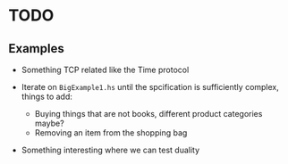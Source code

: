 # TODO

## Examples

* Something TCP related like the Time protocol

* Iterate on `BigExample1.hs` until the spcification
  is sufficiently complex, things to add:
    * Buying things that are not books,
      different product categories maybe?
    * Removing an item from the shopping bag

* Something interesting where we can test duality
